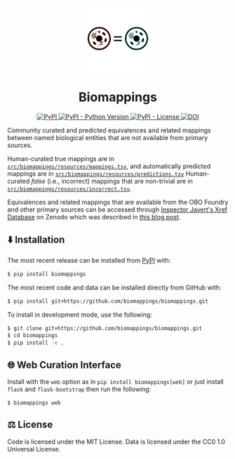 <p align="center">
  <img src="docs/source/logo.png" height="150">
</p>

<h1 align="center">
  Biomappings
</h1>

<p align="center">
    <a href="https://pypi.org/project/biomappings">
        <img alt="PyPI" src="https://img.shields.io/pypi/v/biomappings" />
    </a>
    <a href="https://pypi.org/project/biomappings">
        <img alt="PyPI - Python Version" src="https://img.shields.io/pypi/pyversions/biomappings" />
    </a>
    <a href="https://github.com/biomappings/biomappings/blob/main/LICENSE">
        <img alt="PyPI - License" src="https://img.shields.io/pypi/l/biomappings" />
    </a>
    <a href="https://zenodo.org/badge/latestdoi/285352907">
        <img src="https://zenodo.org/badge/285352907.svg" alt="DOI">
    </a>
</p>

Community curated and predicted equivalences and related mappings between named biological entities that are not
available from primary sources.

Human-curated true mappings are in [`src/biomappings/resources/mappings.tsv`](https://github.com/biomappings/biomappings/raw/master/src/biomappings/resources/mappings.tsv),
and automatically predicted mappings are in [`src/biomappings/resources/predictions.tsv`](https://github.com/biomappings/biomappings/raw/master/src/biomappings/resources/predictions.tsv)
Human-curated *false* (i.e., incorrect) mappings that are non-trivial are in [`src/biomappings/resources/incorrect.tsv`](https://github.com/biomappings/biomappings/raw/master/src/biomappings/resources/incorrect.tsv).

Equivalences and related mappings that are available from the OBO Foundry and other primary sources can be accessed
through [Inspector Javert's Xref Database](https://zenodo.org/record/3757266)
on Zenodo which was described in [this blog post](https://cthoyt.com/2020/04/19/inspector-javerts-xref-database.html).

## ⬇️ Installation

The most recent release can be installed from
[PyPI](https://pypi.org/project/biomappings/) with:

```bash
$ pip install biomappings
```

The most recent code and data can be installed directly from GitHub with:

```bash
$ pip install git+https://github.com/biomappings/biomappings.git
```

To install in development mode, use the following:

```bash
$ git clone git+https://github.com/biomappings/biomappings.git
$ cd biomappings
$ pip install -e .
```

## 🌐 Web Curation Interface

Install with the `web` option as in `pip install biomappings[web]` or just install
`flask` and `flask-bootstrap` then run the following:

```bash
$ biomappings web
```

## ⚖️ License

Code is licensed under the MIT License. Data is licensed under the CC0 1.0 Universal License.
